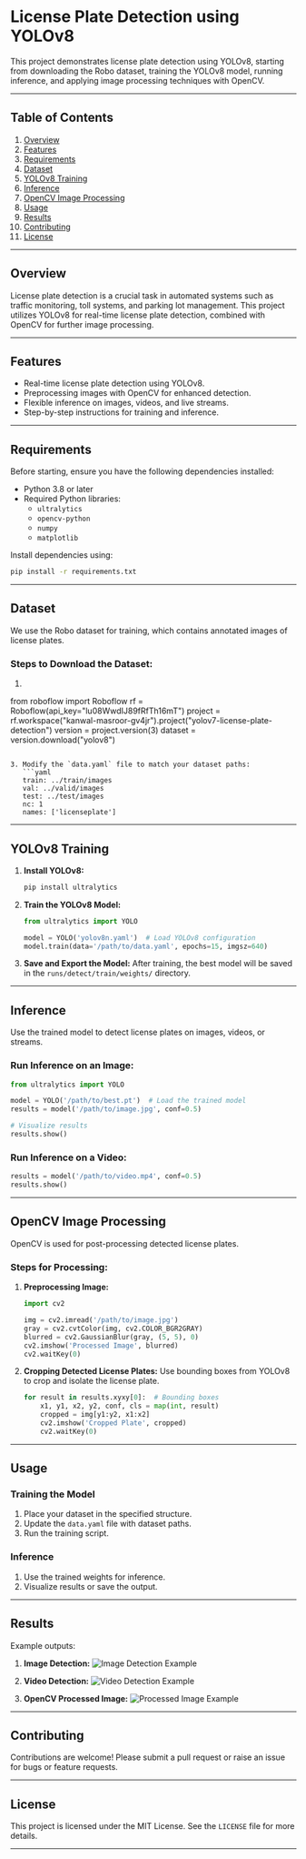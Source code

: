 
# **License Plate Detection using YOLOv8**

This project demonstrates license plate detection using YOLOv8, starting from downloading the Robo dataset, training the YOLOv8 model, running inference, and applying image processing techniques with OpenCV.

---

## **Table of Contents**

1. [Overview](#overview)
2. [Features](#features)
3. [Requirements](#requirements)
4. [Dataset](#dataset)
5. [YOLOv8 Training](#yolov8-training)
6. [Inference](#inference)
7. [OpenCV Image Processing](#opencv-image-processing)
8. [Usage](#usage)
9. [Results](#results)
10. [Contributing](#contributing)
11. [License](#license)

---

## **Overview**

License plate detection is a crucial task in automated systems such as traffic monitoring, toll systems, and parking lot management. This project utilizes YOLOv8 for real-time license plate detection, combined with OpenCV for further image processing.

---

## **Features**

- Real-time license plate detection using YOLOv8.
- Preprocessing images with OpenCV for enhanced detection.
- Flexible inference on images, videos, and live streams.
- Step-by-step instructions for training and inference.

---

## **Requirements**

Before starting, ensure you have the following dependencies installed:

- Python 3.8 or later
- Required Python libraries:
  - `ultralytics`
  - `opencv-python`
  - `numpy`
  - `matplotlib`

Install dependencies using:

```bash
pip install -r requirements.txt
```

---

## **Dataset**

We use the Robo dataset for training, which contains annotated images of license plates.

### **Steps to Download the Dataset:**

1. ```python
from roboflow import Roboflow
rf = Roboflow(api_key="lu08WwdIJ89fRfTh16mT")
project = rf.workspace("kanwal-masroor-gv4jr").project("yolov7-license-plate-detection")
version = project.version(3)
dataset = version.download("yolov8")
```

3. Modify the `data.yaml` file to match your dataset paths:
   ```yaml
   train: ../train/images
   val: ../valid/images
   test: ../test/images
   nc: 1
   names: ['licenseplate']
   ```
---

## **YOLOv8 Training**

1. **Install YOLOv8:**
   ```bash
   pip install ultralytics
   ```

2. **Train the YOLOv8 Model:**
   ```python
   from ultralytics import YOLO

   model = YOLO('yolov8n.yaml')  # Load YOLOv8 configuration
   model.train(data='/path/to/data.yaml', epochs=15, imgsz=640)
   ```

3. **Save and Export the Model:**
   After training, the best model will be saved in the `runs/detect/train/weights/` directory.

---

## **Inference**

Use the trained model to detect license plates on images, videos, or streams.

### **Run Inference on an Image:**
```python
from ultralytics import YOLO

model = YOLO('/path/to/best.pt')  # Load the trained model
results = model('/path/to/image.jpg', conf=0.5)

# Visualize results
results.show()
```

### **Run Inference on a Video:**
```python
results = model('/path/to/video.mp4', conf=0.5)
results.show()
```

---

## **OpenCV Image Processing**

OpenCV is used for post-processing detected license plates.

### **Steps for Processing:**

1. **Preprocessing Image:**
   ```python
   import cv2

   img = cv2.imread('/path/to/image.jpg')
   gray = cv2.cvtColor(img, cv2.COLOR_BGR2GRAY)
   blurred = cv2.GaussianBlur(gray, (5, 5), 0)
   cv2.imshow('Processed Image', blurred)
   cv2.waitKey(0)
   ```

2. **Cropping Detected License Plates:**
   Use bounding boxes from YOLOv8 to crop and isolate the license plate.

   ```python
   for result in results.xyxy[0]:  # Bounding boxes
       x1, y1, x2, y2, conf, cls = map(int, result)
       cropped = img[y1:y2, x1:x2]
       cv2.imshow('Cropped Plate', cropped)
       cv2.waitKey(0)
   ```

---

## **Usage**

### **Training the Model**
1. Place your dataset in the specified structure.
2. Update the `data.yaml` file with dataset paths.
3. Run the training script.

### **Inference**
1. Use the trained weights for inference.
2. Visualize results or save the output.

---

## **Results**

Example outputs:

1. **Image Detection:**
   ![Image Detection Example](example_image_detection.png)

2. **Video Detection:**
   ![Video Detection Example](example_video_detection.gif)

3. **OpenCV Processed Image:**
   ![Processed Image Example](example_processed_image.png)

---

## **Contributing**

Contributions are welcome! Please submit a pull request or raise an issue for bugs or feature requests.

---

## **License**

This project is licensed under the MIT License. See the `LICENSE` file for more details.

---
